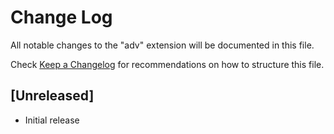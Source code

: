 # Change Log
All notable changes to the "adv" extension will be documented in this file.

Check [Keep a Changelog](http://keepachangelog.com/) for recommendations on how to structure this file.

## [Unreleased]
- Initial release